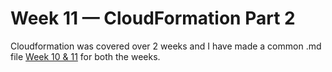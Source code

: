 # Week 11 — CloudFormation Part 2
Cloudformation was covered over 2 weeks and I have made a common .md file [Week 10 & 11](https://github.com/DataCleansingEnthusiast/aws-bootcamp-cruddur-2023/blob/main/journal/week10.md) for both the weeks.
